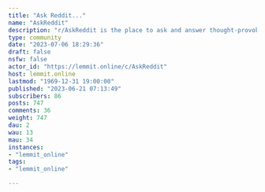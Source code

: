 ```yaml
---
title: "Ask Reddit..." 
name: "AskReddit"
description: "r/AskReddit is the place to ask and answer thought-provoking questions."
type: community
date: "2023-07-06 18:29:36"
draft: false
nsfw: false
actor_id: "https://lemmit.online/c/AskReddit"
host: lemmit.online
lastmod: "1969-12-31 19:00:00"
published: "2023-06-21 07:13:49"
subscribers: 86
posts: 747
comments: 36
weight: 747
dau: 2
wau: 13
mau: 34
instances:
- "lemmit_online"
tags: 
- "lemmit_online"

---
```

